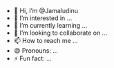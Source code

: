 - 👋 Hi, I’m @Jamaludinu
- 👀 I’m interested in ...
- 🌱 I’m currently learning ...
- 💞️ I’m looking to collaborate on ...
- 📫 How to reach me ...
- 😄 Pronouns: ...
- ⚡ Fun fact: ...

<!---
Jamaludinu/Jamaludinu is a ✨ special ✨ repository because its `README.md` (this file) appears on your GitHub profile.
You can click the Preview link to take a look at your changes.
--->
